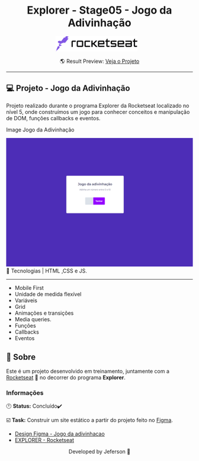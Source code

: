 <h1 align="center">Explorer -  Stage05 - Jogo da Adivinhação</h1>

<div align="center">
<img width="220px" src="https://raw.githubusercontent.com/Rocketseat/awesome/master/assets/logo_rocketseat.png" alt="">&nbsp;&nbsp;&nbsp;
<img width="150px" src="https://www.rocketseat.com.br/_next/image?url=%2Fassets%2Flogos%2Fexplorer.svg&w=256&q=75"  alt="">
<br>
  
  🌎 Result Preview: [Veja o Projeto](https://explorer-jogo-da-adivinhacao-stage05.vercel.app)
</div>

---

## 💻 Projeto - Jogo da Adivinhação
<p>
Projeto realizado durante o programa Explorer da Rocketseat localizado no nível 5, onde construímos um jogo para conhecer conceitos e manipulação de DOM, funções callbacks e eventos.
</p>

<p>Image Jogo da Adivinhação</p>
<img alt="Print Jogo da Adivinhação" src=".github/preview.PNG" "/

## 🧪 Tecnologias | HTML ,CSS e JS.
---
- Mobile First
- Unidade de medida flexível
- Variáveis
- Grid
- Animações e transições
- Media queries.
- Funções
- Callbacks
- Eventos
  

##  📕 Sobre  

<p>Este é um projeto desenvolvido em treinamento, juntamente com a 
<a  href="https://www.rocketseat.com.br">Rocketseat</a> 🚀
no decorrer do programa <b>Explorer</b>.

### Informações  

🕛 **Status:** Concluído✔️

☑️ **Task:** Construir um site estático a partir do projeto feito no [Figma](https://www.figma.com).
- [Design Figma - Jogo da adivinhacao](https://www.figma.com/file/7EeTKuevVMczzgTV90cibn/Jogo-Adivinha%C3%A7%C3%A3o-(Copy)?type=design&node-id=0-1&mode=design&t=tJB0PrTjYjDWyeAh-0)
- [EXPLORER - Rocketseat](https://www.rocketseat.com.br/explorer)

<p align="center">
Developed by Jeferson 🚀
</p>
</p>
